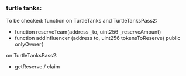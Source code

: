 ### turtle tanks:

To be checked: 
function on TurtleTanks and TurtleTanksPass2:

- function reserveTeam(address _to, uint256 _reserveAmount) 
- function addInfluencer (address to, uint256 tokensToReserve) public onlyOwner{

on TurtleTanksPass2:
- getReserve / claim

